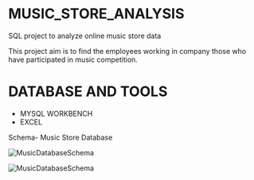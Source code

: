 # MUSIC_STORE_ANALYSIS
SQL project to analyze online music store data

This project aim is to find the employees working in
company those who have participated in music
competition.


# DATABASE AND TOOLS
* MYSQL WORKBENCH
* EXCEL


Schema- Music Store Database  


![MusicDatabaseSchema](https://github.com/santhipuramvinaykumar/MUSIC_STORE_ANALYSIS/blob/main/MUSIC_STORE_ER_DIAGRAM.mwb)


![MusicDatabaseSchema](https://user-images.githubusercontent.com/112153548/213707717-bfc9f479-52d9-407b-99e1-e94db7ae10a3.png)

